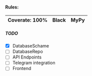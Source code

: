 #### Rules:
|Coverate: 100% | Black | MyPy|
|---|---|---|
##### TODO
- [x] DatabaseSchame
- [ ] DatabaseRepo
- [ ] API Endpoints
- [ ] Telegram integration
- [ ] Frontend
